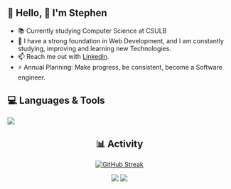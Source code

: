 ## 💫 Hello, 👋  I'm Stephen 
  
- 📚 Currently studying Computer Science at CSULB
- 🌱 I have a strong foundation in Web Development, and I am constantly studying, improving and learning new Technologies. 
- 📫 Reach me out with [Linkedin](www.linkedin.com/in/stephen-martinez-043553257).
- ⚡ Annual Planning: Make progress, be consistent, become a Software engineer.
<div align="left">  
  

## 💻 Languages & Tools 

<a href="https://skillicons.dev">
    <img src="https://skillicons.dev/icons?i=html,css,js,nodejs,java,bootstrap,mongo,mysql,git,visualstudio,vscode,idea,linux" />
</a>

</div>

<div align="center">  

## 📊 Activity
  
[![GitHub Streak](https://streak-stats.demolab.com/?user=stephenm7777&theme=tokyonight)](https://git.io/streak-stats)
  
![](http://github-profile-summary-cards.vercel.app/api/cards/stats?username=stephenm7777&theme=blueberry) ![](http://github-profile-summary-cards.vercel.app/api/cards/most-commit-language?username=stephenm7777&theme=blueberry)  

</div>
  

